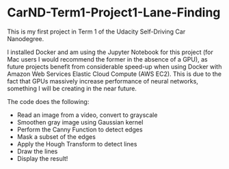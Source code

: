 # CarND-Term1-Project1-Lane-Finding

This is my first project in Term 1 of the Udacity Self-Driving Car Nanodegree.

I installed Docker and am using the Jupyter Notebook for this project (for
Mac users I would recommend the former in the absence of a GPU), as future projects
benefit from considerable speed-up when using Docker with Amazon Web Services
Elastic Cloud Compute (AWS EC2). This is due to the fact that GPUs massively
increase performance of neural networks, something I will be creating in the near future.

The code does the following:

 * Read an image from a video, convert to grayscale
 * Smoothen gray image using Gaussian kernel
 * Perform the Canny Function to detect edges
 * Mask a subset of the edges
 * Apply the Hough Transform to detect lines
 * Draw the lines
 * Display the result!
